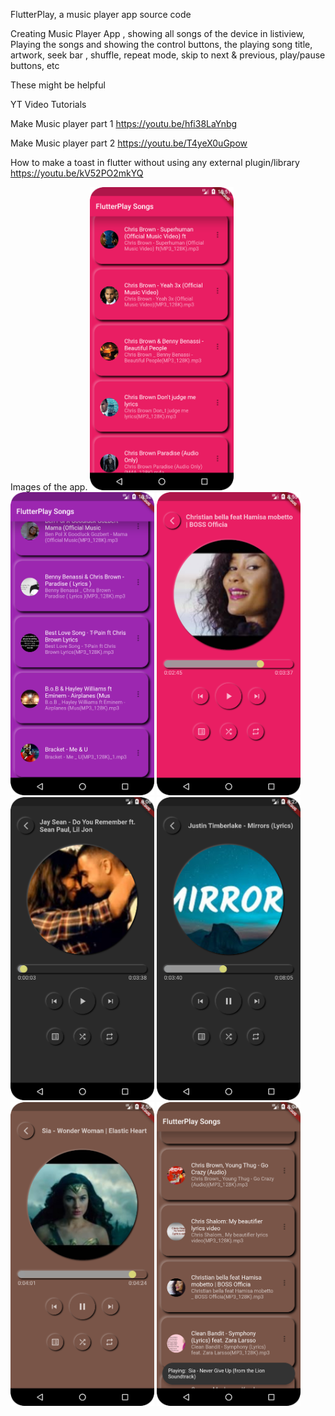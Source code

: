 FlutterPlay, a music player app  source code 

Creating Music Player App , showing all songs of the device in listiview, Playing the songs and showing the control buttons, the playing song title, artwork, seek bar , shuffle, repeat mode, skip to next & previous, play/pause buttons, etc

These might be helpful

YT Video Tutorials

Make Music player part 1 https://youtu.be/hfi38LaYnbg

Make Music player part 2 https://youtu.be/T4yeX0uGpow

How to make a toast in flutter without using any external plugin/library https://youtu.be/kV52PO2mkYQ


Images of the app.
<img src="images/Screenshot_20220330_105143.png" width="230"/>
<img src="images/Screenshot_20220330_105251.png" width="230"/>
<img src="images/Screenshot_20220402_205522.png" width="230"/>
<img src="images/Screenshot_20220402_210656.png" width="230"/>
<img src="images/Screenshot_20220402_212756.png" width="230"/>
<img src="images/Screenshot_20220403_195511.png" width="230"/>
<img src="images/Screenshot_20220403_200501.png" width="230"/>
